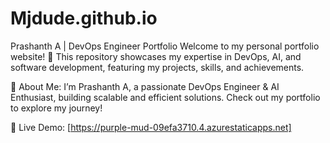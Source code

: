 # Mjdude.github.io

Prashanth A | DevOps Engineer Portfolio
Welcome to my personal portfolio website! 🚀 This repository showcases my expertise in DevOps, AI, and software development, featuring my projects, skills, and achievements.

🌟 About Me:
I’m Prashanth A, a passionate DevOps Engineer & AI Enthusiast, building scalable and efficient solutions. Check out my portfolio to explore my journey!

🔗 Live Demo: [https://purple-mud-09efa3710.4.azurestaticapps.net]
